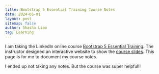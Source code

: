 ```yaml
---
title: Bootstrap 5 Essential Training Course Notes
date: 2024-06-01
layout: post
sitemap: false
author: Shasha Liao
tag: Learning
---
```


I am taking the LinkedIn online course [Bootstrap 5 Essential Training](https://www.linkedin.com/learning/bootstrap-5-essential-training?u=70932786). The instructor designed an interactive website to show the [course slides](https://raybo.org/slides_bootstrap5/#/). This page is for me to document my course notes.

I ended up not taking any notes. But the course was super helpful!!
